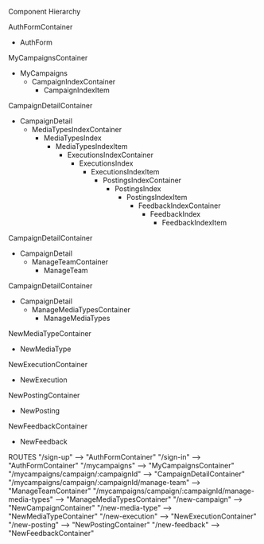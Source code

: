 Component Hierarchy

AuthFormContainer
  - AuthForm

MyCampaignsContainer
  - MyCampaigns
    - CampaignIndexContainer
      - CampaignIndexItem

CampaignDetailContainer
  - CampaignDetail
    - MediaTypesIndexContainer
      - MediaTypesIndex
        - MediaTypesIndexItem
          - ExecutionsIndexContainer
            - ExecutionsIndex
              - ExecutionsIndexItem
                - PostingsIndexContainer
                  - PostingsIndex
                    - PostingsIndexItem
                      - FeedbackIndexContainer
                        - FeedbackIndex
                          - FeedbackIndexItem

CampaignDetailContainer
  - CampaignDetail
    - ManageTeamContainer
      - ManageTeam

CampaignDetailContainer
  - CampaignDetail
    - ManageMediaTypesContainer
      - ManageMediaTypes

NewMediaTypeContainer
  - NewMediaType

NewExecutionContainer
  - NewExecution

NewPostingContainer
  - NewPosting

NewFeedbackContainer
  - NewFeedback

ROUTES
"/sign-up" --> "AuthFormContainer"
"/sign-in" --> "AuthFormContainer"
"/mycampaigns" --> "MyCampaignsContainer"
"/mycampaigns/campaign/:campaignId" --> "CampaignDetailContainer"
"/mycampaigns/campaign/:campaignId/manage-team" --> "ManageTeamContainer"
"/mycampaigns/campaign/:campaignId/manage-media-types" --> "ManageMediaTypesContainer"
"/new-campaign" --> "NewCampaignContainer"
"/new-media-type" --> "NewMediaTypeContainer"
"/new-execution" --> "NewExecutionContainer"
"/new-posting" --> "NewPostingContainer"
"/new-feedback" --> "NewFeedbackContainer"
